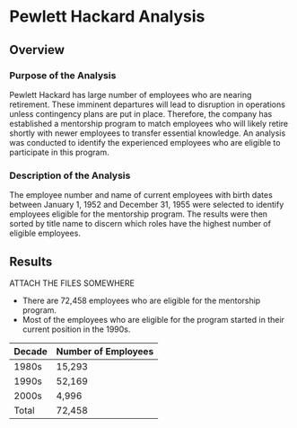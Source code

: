 # Pewlett Hackard Analysis
## Overview

### Purpose of the Analysis
Pewlett Hackard has large number of employees who are nearing retirement.  These imminent departures will lead to disruption in operations unless contingency plans are put in place.  Therefore, the company has established a mentorship program to match employees who will likely retire shortly with newer employees to transfer essential knowledge.  An analysis was conducted to identify the experienced employees who are eligible to participate in this program.

### Description of the Analysis
The employee number and name of current employees with birth dates between January 1, 1952 and December 31, 1955 were selected to identify employees eligible for the mentorship program.  The results were then sorted by title name to discern which roles have the highest number of eligible employees.

## Results

ATTACH THE FILES SOMEWHERE

- There are 72,458 employees who are eligible for the mentorship program.
- Most of the employees who are eligible for the program started in their current position in the 1990s.

| Decade | Number of Employees|
|--------|--------------------|
|1980s|15,293|
|1990s|52,169|
|2000s|4,996|
|Total|72,458|






